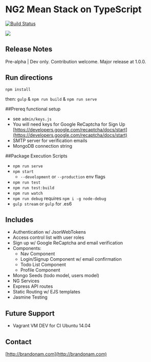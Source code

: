 # NG2 Mean Stack on TypeScript

[![Build Status](https://travis-ci.org/bamtron5/mean-ngtwo.svg?branch=master)](https://travis-ci.org/bamtron5/mean-ngtwo)

![](https://media.giphy.com/media/xT9DPQvQ4wuYAbCRtC/giphy.gif "")

## Release Notes
Pre-alpha | Dev only. Contribution welcome.  Major release at 1.0.0.

<!-- ## Heroku Sample
[https://serene-stream-25390.herokuapp.com](https://serene-stream-25390.herokuapp.com) 
[https://devcenter.heroku.com/articles/how-heroku-works](How heroku works)
-->

## Run directions
`npm install`

then:
`gulp` & `npm run build` & `npm run serve`

##Prereq functional setup
- see `admin/keys.js`
- You will need keys for Google ReCaptcha for Sign Up [https://developers.google.com/recaptcha/docs/start](https://developers.google.com/recaptcha/docs/start)
- SMTP server for verification emails
- MongoDB connection string

##Package Execution Scripts
- `npm run serve`
- `npm start`
	- `--development` or `--production` env flags
- `npm run test`
- `npm run test:build`
- `npm run watch`
- `npm run debug` requires `npm i -g node-debug`
- `gulp stream` or `gulp` for .es6

## Includes	
* Authentication w/ JsonWebTokens
* Access control list with user roles
* Sign up w/ Google ReCaptcha and email verification
* Components:
	- Nav Component
	- Login/Signup Component w/ email confirmation
	- Todo List Component
	- Profile Component 
* Mongo Seeds (todo model, users model)
* NG Services
* Express API routes
* Static Routing w/ EJS templates
* Jasmine Testing

## Future Support
- Vagrant VM DEV for CI Ubuntu 14.04

## Contact 
[http://brandonam.com](http://brandonam.com)